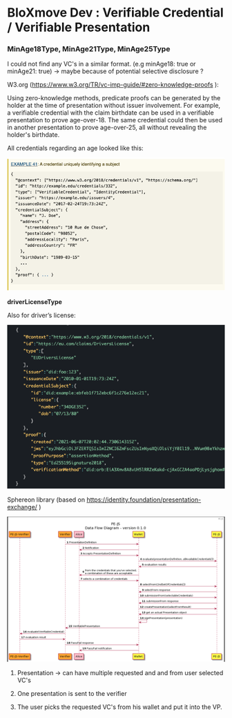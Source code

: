# BloXmove Dev : Verifiable Credential / Verifiable Presentation
### MinAge18Type, MinAge21Type, MinAge25Type
I could not find any VC's in a similar format. (e.g minAge18: true or minAge21: true) → maybe because of potential selective disclosure ?

W3.org (https://www.w3.org/TR/vc-imp-guide/#zero-knowledge-proofs ):

Using zero-knowledge methods, predicate proofs can be generated by the holder at the time of presentation without issuer involvement. For example, a verifiable credential with the claim birthdate can be used in a verifiable presentation to prove age-over-18. The same credential could then be used in another presentation to prove age-over-25, all without revealing the holder's birthdate.

All credentials regarding an age looked like this:

![This is an image](4494524471.png)


**driverLicenseType**

Also for driver’s license:

![This is an image](4494524479.png)


Sphereon library (based on https://identity.foundation/presentation-exchange/ )

![This is an image](4494295282.png)

1. Presentation → can have multiple requested and and from user selected VC's

2. One presentation is sent to the verifier

3. The user picks the requested VC's from his wallet and put it into the VP.

